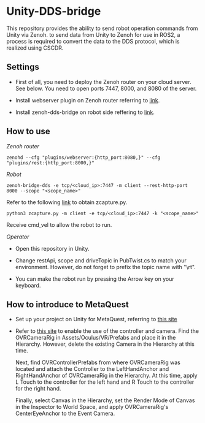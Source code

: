 # Unity-DDS-bridge
This repository provides the ability to send robot operation commands from Unity via Zenoh. to send data from Unity to Zenoh for use in ROS2, a process is required to convert the data to the DDS protocol, which is realized using CSCDR.

## Settings
- First of all, you need to deploy the Zenoh router on your cloud server. See below. You need to open ports 7447, 8000, and 8080 of the server.

- Install webserver plugin on Zenoh router referring to [link](https://github.com/eclipse-zenoh/zenoh-plugin-webserver).

- Install zenoh-dds-bridge on robot side reffering to [link](https://github.com/eclipse-zenoh/zenoh-plugin-dds).

## How to use

*Zenoh router*

```
zenohd --cfg "plugins/webserver:{http_port:8080,}" --cfg "plugins/rest:{http_port:8000,}"
```

*Robot*
```
zenoh-bridge-dds -e tcp/<cloud_ip>:7447 -m client --rest-http-port 8000 --scope "<scope_name>"
```
Refer to the following [link]([https://trello.com/c/vDoDqjL4/53-zenoh%E3%82%92%E7%94%A8%E3%81%84%E3%81%9F%E4%BD%8E%E9%81%85%E5%BB%B6%E6%98%A0%E5%83%8F%E9%85%8D%E4%BF%A1](https://github.com/eclipse-zenoh/zenoh-demos/blob/master/computer-vision/zcam/zcam-python/zcapture.py)) to obtain zcapture.py.
```
python3 zcapture.py -m client -e tcp/<cloud_ip>:7447 -k "<scope_name>"
```
Receive cmd_vel to allow the robot to run.

*Operator*
- Open this repository in Unity.

- Change restApi, scope and driveTopic in PubTwist.cs to match your environment. However, do not forget to prefix the topic name with "\rt".

- You can make the robot run by pressing the Arrow key on your keyboard.

## How to introduce to MetaQuest

- Set up your project on Unity for MetaQuest, referring to [this site](https://note.com/npaka/n/n749a134d0c11)

- Refer to [this site](https://tech.framesynthesis.co.jp/unity/metaquest/) to enable the use of the controller and camera.
  Find the OVRCameraRig in Assets/Oculus/VR/Prefabs and place it in the Hierarchy. However, delete the existing Camera in the Hierarchy at this time.

  Next, find OVRControllerPrefabs from where OVRCameraRig was located and attach the Controller to the LeftHandAnchor and RightHandAnchor of OVRCameraRig in the Hierarchy. At this time, apply L Touch to the controller for the left hand and R Touch to the controller for the right hand.

  Finally, select Canvas in the Hierarchy, set the Render Mode of Canvas in the Inspector to World Space, and apply OVRCameraRig's CenterEyeAnchor to the Event Camera.
